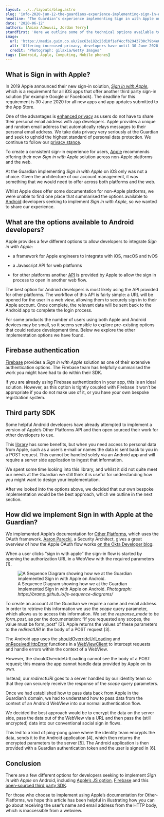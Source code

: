 ```yaml
---
layout: ../../layouts/blog.astro
slug: 'info-2020-jun-12-the-guardians-experience-implementing-sign-in-with-apple-on-android'
headline: 'The Guardian’s experience implementing Sign in with Apple on Android'
date: '2020-06-12'
authors: [Amina Adewusi, Jordan Terry]
standfirst: 'Here we outline some of the technical options available to Android developers.'
image:
  url: 'https://media.guim.co.uk/2ec63e182c25d10f1ef4ccfb2943730c79b4e084/0_0_2133_1280/2133.jpg'
  alt: 'Offering increased privacy, developers have until 30 June 2020 to implement Apple’s new sign-in solution. Photograph: gilaxia/Getty Images'
  credit: 'Photograph: gilaxia/Getty Images'
tags: [Android, Apple, Computing, Mobile phones]
---
```


What is Sign in with Apple?
---------------------------

In 2019 Apple announced their new sign-in solution, _[Sign in with Apple](https://developer.apple.com/sign-in-with-apple/get-started/)_, which is a requirement for all iOS apps that offer another third party sign-in solution (for example Google or Facebook). The deadline for this requirement is 30 June 2020 for all new apps and app updates submitted to the App Store.

One of the advantages is [enhanced privacy](https://developer.apple.com/design/human-interface-guidelines/sign-in-with-apple/overview/introduction/) as users do not have to share their personal email address with app developers. Apple provides a unique and random email address that automatically relays messages to their personal email address. We take data privacy very seriously at the Guardian and seek to uphold the highest standard of personal data protection. We continue to follow our [privacy stance](https://www.theguardian.com/help/privacy-policy).

To create a consistent sign-in experience for users, [Apple](https://www.theguardian.com/technology/apple) recommends offering their new _Sign in with Apple_ solution across non-Apple platforms and the web.

At the Guardian implementing _Sign in with Apple_ on iOS only was not a choice. Given the architecture of our account management, it was something that we would need to offer across both platforms and the web.

Whilst Apple does offer some documentation for non-Apple platforms, we were unable to find one place that summarised the options available to [Android](https://www.theguardian.com/technology/android) developers seeking to implement _Sign in with Apple_, so we wanted to share our experience.

What are the options available to Android developers?
-----------------------------------------------------

Apple provides a few different options to allow developers to integrate _Sign in with Apple_:

*   a framework for Apple engineers to integrate with iOS, macOS and tvOS
    
*   a Javascript API for web platforms 
    
*   for other platforms another [API](https://developer.apple.com/documentation/sign_in_with_apple/sign_in_with_apple_js/incorporating_sign_in_with_apple_into_other_platforms) is provided by Apple to allow the sign in process to open in another web flow.

The best option for Android developers is most likely using the API provided for other platforms. The workflow of this API is fairly simple: a URL will be opened for the user in a web view, allowing them to securely sign in to their Apple account. Once complete, the relevant data will be sent back to the Android app to complete the login process.

For some products the number of users using both Apple and Android devices may be small, so it seems sensible to explore pre-existing options that could reduce development time. Below we explore the other implementation options we have found.

Firebase authentication
-----------------------

[Firebase](https://firebase.google.com/docs/auth/android/apple) provides a _Sign in with Apple_ solution as one of their extensive authentication options. The Firebase team has helpfully summarised the work you might have had to do within their SDK.

If you are already using Firebase authentication in your app, this is an ideal solution. However, as this option is tightly coupled with Firebase it won’t be appropriate if you do not make use of it, or you have your own bespoke registration system.

Third party SDK
---------------

Some helpful Android developers have already attempted to implement a version of Apple’s Other Platforms API and then open sourced their work for other developers to use.

This [library](https://github.com/willowtreeapps/sign-in-with-apple-button-android) has some benefits, but when you need access to personal data from Apple, such as a user’s e-mail or names the data is sent back to you in a POST request. This cannot be handled solely via an Android app and will require a server side application to ingest that information.

We spent some time looking into this library, and whilst it did not quite meet our needs at the Guardian we still think it is useful for understanding how you might want to design your implementation.

After we looked into the options above, we decided that our own bespoke implementation would be the best approach, which we outline in the next section.

How did we implement Sign in with Apple at the Guardian?
--------------------------------------------------------

We implemented Apple’s documentation for [Other Platforms](https://developer.apple.com/documentation/sign_in_with_apple/sign_in_with_apple_js/incorporating_sign_in_with_apple_into_other_platforms), which uses the OAuth framework. [Aaron Parecki](https://twitter.com/aaronpk), a Security Architect, gives a great overview of how the Apple OAuth flow works [on the Okta Developer blog](https://developer.okta.com/blog/2019/06/04/what-the-heck-is-sign-in-with-apple).

When a user clicks “sign in with apple” the sign-in flow is started by opening the authorization URL in a WebView with the required parameters \[1\].


   <figure>
   <img alt="A Sequence Diagram showing how we at the Guardian implemented Sign in with Apple on Android." src="https://i.guim.co.uk/img/media/c7f88bb33324f5395a8ac1e6c2b6d42822089b1a/0_0_4634_1888/master/4634.jpg?width=620&quality=45&auto=format&fit=max&dpr=2&s=1a85899a32499d6c095bc08636ef01e9" loading="lazy" />
   <figcaption>
     A Sequence Diagram showing how we at the Guardian implemented Sign in with Apple on Android.
    <i>Photograph: https://bramp.github.io/js-sequence-diagrams/</i>
    </figcaption>
    </figure>

To create an account at the Guardian we require a name and email address. In order to retrieve this information we use the _scope_ query parameter, which allows us to access this information. We set the _response\_mode_ to be _form\_post,_ as per the documentation: “If you requested any scopes, the value must be form\_post” \[2\]. Apple returns the values of these parameters to the _redirectURI_ in the body of a POST request \[3\].

The Android app uses the [shouldOverrideUrlLoading](https://developer.android.com/reference/android/webkit/WebViewClient?hl=en#shouldOverrideUrlLoading\(android.webkit.WebView,%20android.webkit.WebResourceRequest\)) and [onReceivedHttpError](https://developer.android.com/reference/android/webkit/WebViewClient#onReceivedHttpError\(android.webkit.WebView,%20android.webkit.WebResourceRequest,%20android.webkit.WebResourceResponse\)) functions in a [WebViewClient](https://developer.android.com/reference/android/webkit/WebViewClient) to intercept requests and handle errors within the context of a WebView.

However, the shouldOverrideUrlLoading cannot see the body of a POST request; this means the app cannot handle data provided by Apple on its own.

Instead, our _redirectURI_ goes to a server handled by our identity team so that they can securely receive the response of the _scope_ query parameters.

Once we had established how to pass data back from Apple in the Guardian’s domain, we had to understand how to pass data from the context of an Android WebView into our normal authentication flow.

We decided the best approach would be to encrypt the data on the server side, pass the data out of the WebView via a URL and then pass the (still encrypted) data into our conventional social sign in flows.

This led to a kind of ping-pong game where the identity team encrypts the data, sends it to the Android application \[4\], which then returns the encrypted parameters to the server \[5\]. The Android application is then provided with a Guardian authentication token and the user is signed in \[6\].

Conclusion
----------

There are a few different options for developers seeking to implement _Sign in with Apple_ on Android, including [Apple’s JS option](https://developer.apple.com/documentation/sign_in_with_apple/sign_in_with_apple_js/configuring_your_webpage_for_sign_in_with_apple), [Firebase](https://firebase.google.com/docs/auth/android/apple) and this [open-sourced third party SDK](https://github.com/willowtreeapps/sign-in-with-apple-button-android).

For those who choose to implement using Apple’s documentation for Other-Platforms, we hope this article has been helpful in illustrating how you can go about receiving the user’s name and email address from the HTTP body, which is inaccessible from a webview.
